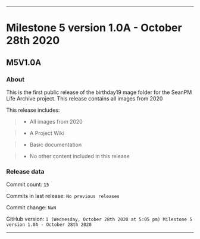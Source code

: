 
***

# Milestone 5 version 1.0A - October 28th 2020

## M5V1.0A

### About

This is the first public release of the birthday19 mage folder for the SeanPM Life Archive project. This release contains all images from 2020

This release includes:

> * All images from 2020

> * A Project Wiki

> * Basic documentation

> * No other content included in this release

### Release data

Commit count: `15`

Commits in last release: `No previous releases`

Commit change: `NaN`

GitHub version: `1 (Wednesday, October 28th 2020 at 5:05 pm) Milestone 5 version 1.0A - October 28th 2020`

***
